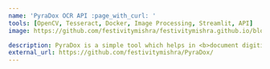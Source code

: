```yaml
---
name: 'PyraDox OCR API :page_with_curl: '
tools: [OpenCV, Tesseract, Docker, Image Processing, Streamlit, API]
image: https://github.com/festivitymishra/festivitymishra.github.io/blob/master/_projects/figures/PyraDox Features.jpg?raw=true

description: PyraDox is a simple tool which helps in <b>document digitization</b> by <b>extracting text<b> information and <b>masking of personal information</b> with the help of Tesseract-ocr.
external_url: https://github.com/festivitymishra/PyraDox/
---
```

